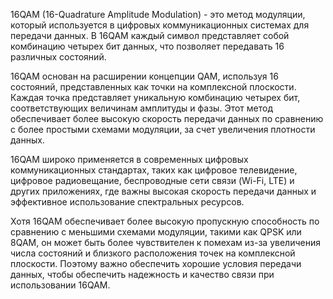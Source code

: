 16QAM (16-Quadrature Amplitude Modulation) - это метод модуляции, который используется в цифровых коммуникационных системах для передачи данных. В 16QAM каждый символ представляет собой комбинацию четырех бит данных, что позволяет передавать 16 различных состояний.

16QAM основан на расширении концепции QAM, используя 16 состояний, представленных как точки на комплексной плоскости. Каждая точка представляет уникальную комбинацию четырех бит, соответствующих величинам амплитуды и фазы. Этот метод обеспечивает более высокую скорость передачи данных по сравнению с более простыми схемами модуляции, за счет увеличения плотности данных.

16QAM широко применяется в современных цифровых коммуникационных стандартах, таких как цифровое телевидение, цифровое радиовещание, беспроводные сети связи (Wi-Fi, LTE) и других приложениях, где важны высокая скорость передачи данных и эффективное использование спектральных ресурсов.

Хотя 16QAM обеспечивает более высокую пропускную способность по сравнению с меньшими схемами модуляции, такими как QPSK или 8QAM, он может быть более чувствителен к помехам из-за увеличения числа состояний и близкого расположения точек на комплексной плоскости. Поэтому важно обеспечить хорошие условия передачи данных, чтобы обеспечить надежность и качество связи при использовании 16QAM.